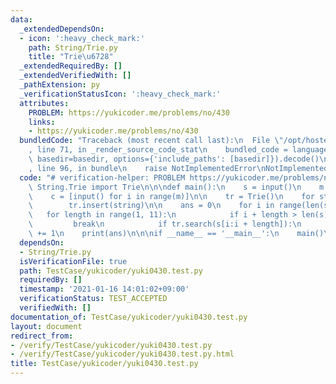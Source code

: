 ```yaml
---
data:
  _extendedDependsOn:
  - icon: ':heavy_check_mark:'
    path: String/Trie.py
    title: "Trie\u6728"
  _extendedRequiredBy: []
  _extendedVerifiedWith: []
  _pathExtension: py
  _verificationStatusIcon: ':heavy_check_mark:'
  attributes:
    PROBLEM: https://yukicoder.me/problems/no/430
    links:
    - https://yukicoder.me/problems/no/430
  bundledCode: "Traceback (most recent call last):\n  File \"/opt/hostedtoolcache/Python/3.9.1/x64/lib/python3.9/site-packages/onlinejudge_verify/documentation/build.py\"\
    , line 71, in _render_source_code_stat\n    bundled_code = language.bundle(stat.path,\
    \ basedir=basedir, options={'include_paths': [basedir]}).decode()\n  File \"/opt/hostedtoolcache/Python/3.9.1/x64/lib/python3.9/site-packages/onlinejudge_verify/languages/python.py\"\
    , line 96, in bundle\n    raise NotImplementedError\nNotImplementedError\n"
  code: "# verification-helper: PROBLEM https://yukicoder.me/problems/no/430\nfrom\
    \ String.Trie import Trie\n\n\ndef main():\n    s = input()\n    m = int(input())\n\
    \    c = [input() for i in range(m)]\n\n    tr = Trie()\n    for string in c:\n\
    \        tr.insert(string)\n\n    ans = 0\n    for i in range(len(s)):\n     \
    \   for length in range(1, 11):\n            if i + length > len(s):\n       \
    \         break\n            if tr.search(s[i:i + length]):\n                ans\
    \ += 1\n    print(ans)\n\n\nif __name__ == '__main__':\n    main()\n\n"
  dependsOn:
  - String/Trie.py
  isVerificationFile: true
  path: TestCase/yukicoder/yuki0430.test.py
  requiredBy: []
  timestamp: '2021-01-16 14:01:02+09:00'
  verificationStatus: TEST_ACCEPTED
  verifiedWith: []
documentation_of: TestCase/yukicoder/yuki0430.test.py
layout: document
redirect_from:
- /verify/TestCase/yukicoder/yuki0430.test.py
- /verify/TestCase/yukicoder/yuki0430.test.py.html
title: TestCase/yukicoder/yuki0430.test.py
---
```

